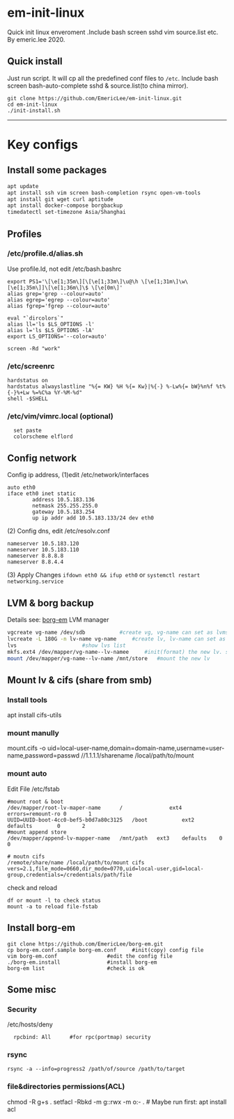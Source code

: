 # em-init-linux
Quick init linux enveroment .Include bash screen sshd vim source.list etc.
By emeric.lee 2020.

## Quick install
Just run script.
It will cp all the predefined conf files to `/etc`.
Include bash screen bash-auto-complete sshd & source.list(to china mirror).
```
git clone https://github.com/EmericLee/em-init-linux.git
cd em-init-linux
./init-install.sh
```

---

# Key configs

## Install some packages
```sh
apt update
apt install ssh vim screen bash-completion rsync open-vm-tools
apt install git wget curl aptitude
apt install docker-compose borgbackup
timedatectl set-timezone Asia/Shanghai
```

## Profiles
### /etc/profile.d/alias.sh
Use profile.ld, not edit /etc/bash.bashrc

```
export PS1='\[\e[1;35m\][\[\e[1;33m\]\u@\h \[\e[1;31m\]\w\[\e[1;35m\]]\[\e[1;36m\]\$ \[\e[0m\]' 
alias grep='grep --colour=auto'
alias egrep='egrep --colour=auto'
alias fgrep='fgrep --colour=auto'

eval "`dircolors`"
alias ll='ls $LS_OPTIONS -l'
alias l='ls $LS_OPTIONS -lA'
export LS_OPTIONS='--color=auto'

screen -Rd "work"
```

### /etc/screenrc
```
hardstatus on
hardstatus alwayslastline "%{= KW} %H %{= Kw}|%{-} %-Lw%{= bW}%n%f %t%{-}%+Lw %=%C%a %Y-%M-%d"
shell -$SHELL
```

### /etc/vim/vimrc.local (optional)
```
  set paste
  colorscheme elflord
```

##  Config network
Config ip address, 
(1)edit /etc/network/interfaces
```
auto eth0
iface eth0 inet static
        address 10.5.183.136
        netmask 255.255.255.0
        gateway 10.5.183.254
        up ip addr add 10.5.183.133/24 dev eth0
```
(2) Config dns, edit /etc/resolv.conf
```
nameserver 10.5.183.120
nameserver 10.5.183.110
nameserver 8.8.8.8
nameserver 8.8.4.4
```
(3) Apply Changes
`ifdown eth0 && ifup eth0`
or
`systemctl restart networking.service`


##  LVM & borg backup
Details see: [borg-em](https://github.com/EmericLee/borg-em)
LVM manager
```sh
vgcreate vg-name /dev/sdb			#create vg, vg-name can set as lvmsdb, sdb is the disk name
lvcreate -L 180G -n lv-name vg-name		#create lv, lv-name can set as lva
lvs						#show lvs list
mkfs.ext4 /dev/mapper/vg-name--lv-namee		#init(format) the new lv. see /dev/mapper/lvmsdb-lva
mount /dev/mapper/vg-name--lv-name /mnt/store	#mount the new lv
```

## Mount lv & cifs (share from smb)

### Install tools
apt install cifs-utils

### mount manully

mount.cifs -o uid=local-user-name,domain=domain-name,username=user-name,password=passwd //1.1.1.1/sharename /local/path/to/mount

### mount auto

Edit File /etc/fstab

```
#mount root & boot
/dev/mapper/root-lv-maper-name		/               ext4    errors=remount-ro 0       1
UUID=UUID-boot-4cc0-bef5-b0d7a80c3125 	/boot           ext2    defaults        0       2
#mount append store
/dev/mapper/append-lv-mapper-name	/mnt/path 	ext3 	defaults 	0	 0

# moutn cifs
/remote/share/name /local/path/to/mount cifs vers=2.1,file_mode=0660,dir_mode=0770,uid=local-user,gid=local-group,credentials=/credentials/path/file

```
check and reload
``` 
df or mount -l to check status
mount -a to reload file-fstab
```

## Install borg-em
```
git clone https://github.com/EmericLee/borg-em.git
cp borg-em.conf.sample borg-em.conf		#init(copy) config file
vim borg-em.conf				#edit the config file
./borg-em.install 				#install borg-em
borg-em list					#check is ok 
```

## Some misc

### Security

/etc/hosts/deny
```
  rpcbind: All 		#for rpc(portmap) security
```
### rsync

```
rsync -a --info=progress2 /path/of/source /path/to/target
```

### file&directories permissions(ACL)
chmod -R g+s .
setfacl -Rbkd -m g::rwx -m o:- .   # Maybe run first: apt install acl 

